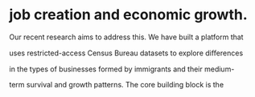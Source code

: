 # job creation and economic growth.

Our recent research aims to address this. We have built a platform that

uses restricted-access Census Bureau datasets to explore diﬀerences

in the types of businesses formed by immigrants and their medium-

term survival and growth patterns. The core building block is the